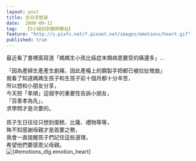```yaml
---
layout: post
title: 生日怎麼過
date:  2008-09-12
tag:   【S小姐的訓獸師舞台】
feature: "http://s.pixfs.net/f.pixnet.net/images/emotions/heart.gif"
published: true 
---
```

<p>最近看了書裡面寫道「媽媽生小孩比癌症末期病患要受的痛還多」...</p>

<p>「因為產婦生產產生劇痛，因此產檯上的鋼製手把都已被拉扯彎曲」<br>
我看了知道媽媽生孩子和生孩子前十個月都十分辛苦，<br>
所以想和小朋友分享，<br>
今天把「孝順」這個字的重要性告訴小朋友，<br>
「百善孝為先」，<br>
求學問才是次要的。<br>
<br>
孩子生日往往只想到蛋糕、比薩、禮物等等，<br>
殊不知感謝母親才是首要之務，<br>
我會一直提醒孩子們記住這些道理，<br>
希望他們要感恩父母親。<br>
<img alt="{#emotions_dlg.emotion_heart}" src="http://s.pixfs.net/f.pixnet.net/images/emotions/heart.gif" title="{#emotions_dlg.emotion_heart}" border="0"></p>

